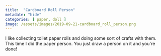 ```yaml
---
title:  "Cardboard Roll Person"
metadate: "hide"
categories: [ paper, doll ]
image: /assets/images/2019-09-21-cardboard_roll_person.png
---
```



I like collecting toilet paper rolls and doing some sort of crafts with them. This time I did the paper person. You just draw a person on it and you're done!
